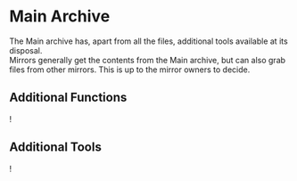 # Main Archive
The Main archive has, apart from all the files, additional tools available at its disposal.  
Mirrors generally get the contents from the Main archive, but can also grab files from other mirrors. This is up to the mirror owners to decide.

## Additional Functions
!

## Additional Tools
!
